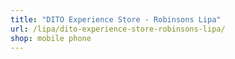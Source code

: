 ```yaml
---
title: "DITO Experience Store - Robinsons Lipa"
url: /lipa/dito-experience-store-robinsons-lipa/
shop: mobile phone
---
```

